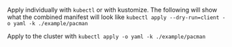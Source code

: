 

Apply individually with `kubectl` or with kustomize. The following will show what the combined manifest will look like `kubectl apply --dry-run=client -o yaml -k ./example/pacman` 



Apply to the cluster with `kubectl apply -o yaml -k ./example/pacman` 
